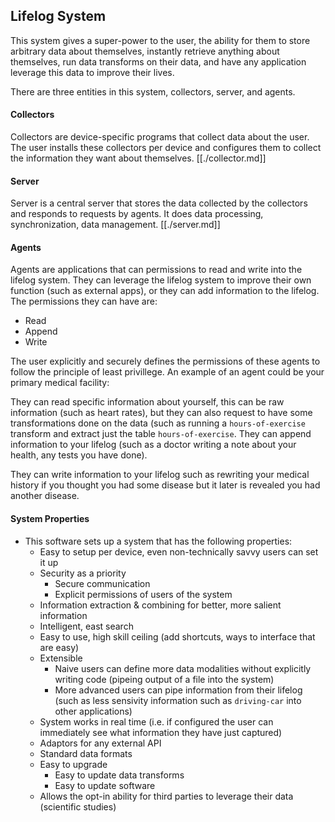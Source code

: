 ## Lifelog System

This system gives a super-power to the user, the ability for them to store arbitrary data about themselves, instantly retrieve anything about themselves, run data transforms on their data, and have any application leverage this data to improve their lives.

There are three entities in this system, collectors, server, and agents.

#### Collectors

Collectors are device-specific programs that collect data about the user. The user installs these collectors per device and configures them to collect the information they want about themselves. [[./collector.md]]

#### Server

Server is a central server that stores the data collected by the collectors and responds to requests by agents. It does data processing, synchronization, data management. [[./server.md]]

#### Agents

Agents are applications that can permissions to read and write into the lifelog system. They can leverage the lifelog system to improve their own function (such as external apps), or they can add information to the lifelog. The permissions they can have are:

- Read
- Append
- Write

The user explicitly and securely defines the permissions of these agents to follow the principle of least privillege. An example of an agent could be your primary medical facility:

They can read specific information about yourself, this can be raw information (such as heart rates), but they can also request to have some transformations done on the data (such as running a `hours-of-exercise` transform and extract just the table `hours-of-exercise`.
They can append information to your lifelog (such as a doctor writing a note about your health, any tests you have done).

They can write information to your lifelog such as rewriting your medical history if you thought you had some disease but it later is revealed you had another disease.

#### System Properties

- This software sets up a system that has the following properties:
  - Easy to setup per device, even non-technically savvy users can set it up
  - Security as a priority
    - Secure communication
    - Explicit permissions of users of the system
  - Information extraction & combining for better, more salient information
  - Intelligent, east search
  - Easy to use, high skill ceiling (add shortcuts, ways to interface that are easy)
  - Extensible
    - Naive users can define more data modalities without explicitly writing code (pipeing output of a file into the system)
    - More advanced users can pipe information from their lifelog (such as less sensivity information such as `driving-car` into other applications)
  - System works in real time (i.e. if configured the user can immediately see what information they have just captured)
  - Adaptors for any external API
  - Standard data formats
  - Easy to upgrade
    - Easy to update data transforms
    - Easy to update software
  - Allows the opt-in ability for third parties to leverage their data (scientific studies)
